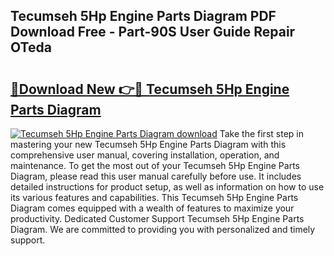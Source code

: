 ## Tecumseh 5Hp Engine Parts Diagram PDF Download Free - Part-90S User Guide Repair OTeda

# <h2><a href="http://dfqcdu.blite.top/?on=Tecumseh+5Hp+Engine+Parts+Diagram">🔗Download New 👉🔴 Tecumseh 5Hp Engine Parts Diagram</a></h2>

[![Tecumseh 5Hp Engine Parts Diagram download](https://i.imgur.com/lujVjoI.png)](http://dfqcdu.blite.top/?on=Tecumseh+5Hp+Engine+Parts+Diagram)
Take the first step in mastering your new Tecumseh 5Hp Engine Parts Diagram with this comprehensive user manual, covering installation, operation, and maintenance. To get the most out of your Tecumseh 5Hp Engine Parts Diagram, please read this user manual carefully before use. It includes detailed instructions for product setup, as well as information on how to use its various features and capabilities. This Tecumseh 5Hp Engine Parts Diagram comes equipped with a wealth of features to maximize your productivity. Dedicated Customer Support Tecumseh 5Hp Engine Parts Diagram. We are committed to providing you with personalized and timely support.
